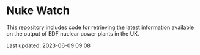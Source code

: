 # Nuke Watch

This repository includes code for retrieving the latest information available on the output of EDF nuclear power plants in the UK.

Last updated: 2023-06-09 09:08